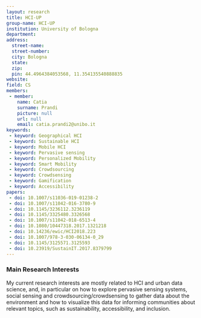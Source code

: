 ```yaml
---
layout: research
title: HCI-UP
group-name: HCI-UP
institution: University of Bologna
department: 
address: 
  street-name: 
  street-number: 
  city: Bologna
  state: 
  zip:
  pin: 44.4964384053568, 11.354135540888835
website:
field: CS
members: 
 - member: 
    name: Catia
    surname: Prandi
    picture: null
    url: null
    email: catia.prandi2@unibo.it
keywords: 
 - keyword: Geographical HCI
 - keyword: Sustainable HCI
 - keyword: Mobile HCI
 - keyword: Pervasive sensing
 - keyword: Personalized Mobility
 - keyword: Smart Mobility
 - keyword: Crowdsourcing
 - keyword: Crowdsensing
 - keyword: Gamification
 - keyword: Accessibility
papers: 
 - doi: 10.1007/s11036-019-01238-2
 - doi: 10.1007/s11042-016-3780-9
 - doi: 10.1145/3236112.3236119
 - doi: 10.1145/3325480.3326568
 - doi: 10.1007/s11042-018-6513-4
 - doi: 10.1080/10447318.2017.1321218
 - doi: 10.14236/ewic/HCI2018.223
 - doi: 10.1007/978-3-030-06134-0_29
 - doi: 10.1145/3125571.3125593
 - doi: 10.23919/SustainIT.2017.8379799
---
```



### Main Research Interests
My current research interests are mostly related to HCI and urban data science, and, in particular on how to explore pervasive sensing systems, social sensing and crowdsourcing/crowdsensing to gather data about the environment and how to visualize this data for informing communities about relevant topics, such as sustainability, accessibility, and inclusion.